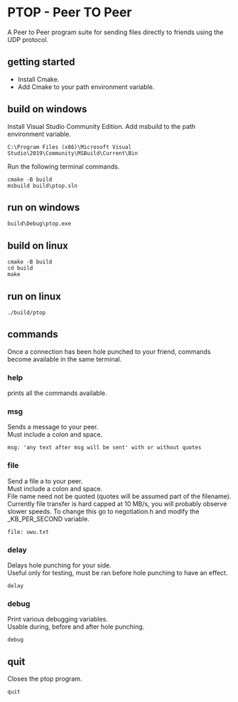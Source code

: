 # PTOP - Peer TO Peer

A Peer to Peer program suite for sending files directly to friends using the UDP protocol.

## getting started

+ Install Cmake.
+ Add Cmake to your path environment variable.

## build on windows
Install Visual Studio Community Edition.
Add msbuild to the path environment variable.

`C:\Program Files (x86)\Microsoft Visual Studio\2019\Community\MSBuild\Current\Bin`

Run the following terminal commands.

    cmake -B build
    msbuild build\ptop.sln

## run on windows
    build\Debug\ptop.exe

## build on linux
    cmake -B build
    cd build
    make

## run on linux
    ./build/ptop

## commands

Once a connection has been hole punched to your friend, commands become available in the same terminal.

### **help**

prints all the commands available.

### **msg**
Sends a message to your peer. <br>
Must include a colon and space. <br>

    msg: 'any text after msg will be sent' with or without quotes

### **file**
Send a file a to your peer. <br>
Must include a colon and space. <br>
File name need not be quoted (quotes will be assumed part of the filename). <br>
Currently file transfer is hard capped at 10 MB/s, you will probably observe slower speeds. To change this go to negotiation.h and modify the _KB_PER_SECOND variable.

    file: uwu.txt

### **delay**
Delays hole punching for your side. <br>
Useful only for testing, must be ran before hole punching to have an effect.

    delay

### **debug**
Print various debugging variables. <br>
Usable during, before and after hole punching. <br>

    debug

## **quit**
Closes the ptop program.

    quit